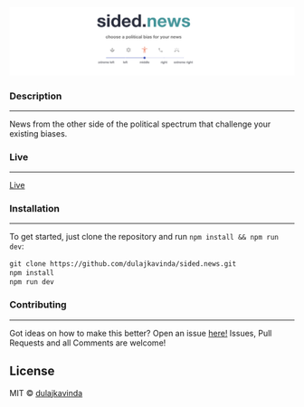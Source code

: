 ![Image](demo.png)

### Description
---
News from the other side of the political spectrum that challenge your existing biases.




### Live

---

[Live](https://sided.news/)


### Installation

---

To get started, just clone the repository and run `npm install && npm run dev`:

    git clone https://github.com/dulajkavinda/sided.news.git
    npm install
    npm run dev

### Contributing

---

Got ideas on how to make this better? Open an issue [here!](https://github.com/dulajkavinda/sided.news/issues)
Issues, Pull Requests and all Comments are welcome!

## License

MIT © [dulajkavinda](https://github.com/dulajkavinda/sided.news/blob/master/LICENSE)
